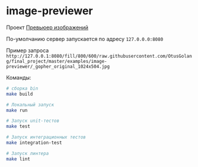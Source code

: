 # image-previewer

Проект [Превьюер изображений](https://github.com/OtusGolang/final_project/blob/master/03-image-previewer.md)

По-умолчанию сервер запускается по адресу `127.0.0.0:8080`

Пример запроса ```http://127.0.0.1:8080/fill/800/600/raw.githubusercontent.com/OtusGolang/final_project/master/examples/image-previewer/_gopher_original_1024x504.jpg```

Команды:

```bash
# сборка bin
make build

# Локальный запуск
make run

# Запуск unit-тестов
make test

# Запуск интеграционных тестов
make integration-test

# Запуск линтера
make lint
```
